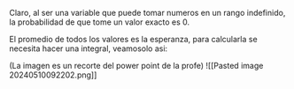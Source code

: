 Claro, al ser una variable que puede tomar numeros en un rango indefinido, la probabilidad de que tome un valor exacto es 0.

El promedio de todos los valores es la esperanza, para calcularla se necesita hacer una integral, veamosolo asi: 

(La imagen es un recorte del power point de la profe)
![[Pasted image 20240510092202.png]]

